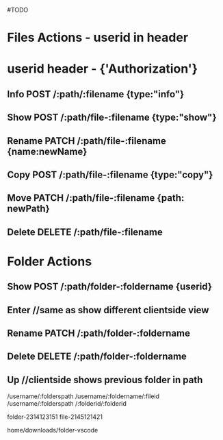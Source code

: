 #TODO

# Files Actions - userid in header

# userid header - {'Authorization'}

## Info POST /:path/:filename {type:"info"}

## Show POST /:path/file-:filename {type:"show"}

## Rename PATCH /:path/file-:filename {name:newName}

## Copy POST /:path/file-:filename {type:"copy"}

## Move PATCH /:path/file-:filename {path: newPath}

## Delete DELETE /:path/file-:filename

# Folder Actions

## Show POST /:path/folder-:foldername {userid}

## Enter //same as show different clientside view

## Rename PATCH /:path/folder-:foldername

## Delete DELETE /:path/folder-:foldername

## Up //clientside shows previous folder in path

/username/:folderspath
/username/:foldername/:fileid
/username/:folderspath
/:folderid/:folderid

folder-2314123151
file-2145121421

home/downloads/folder-vscode
